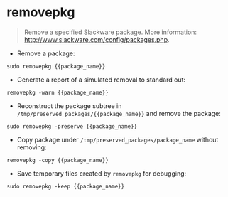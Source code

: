 # removepkg

> Remove a specified Slackware package.
> More information: <http://www.slackware.com/config/packages.php>.

- Remove a package:

`sudo removepkg {{package_name}}`

- Generate a report of a simulated removal to standard out:

`removepkg -warn {{package_name}}`

- Reconstruct the package subtree in `/tmp/preserved_packages/{{package_name}}` and remove the package:

`sudo removepkg -preserve {{package_name}}`

- Copy package under `/tmp/preserved_packages/package_name` without removing:

`removepkg -copy {{package_name}}`

- Save temporary files created by `removepkg` for debugging:

`sudo removepkg -keep {{package_name}}`
